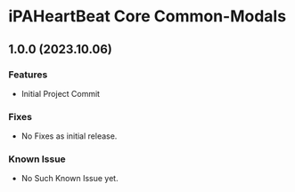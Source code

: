 # iPAHeartBeat Core Common-Modals

## 1.0.0 (2023.10.06)

### Features
-   Initial Project Commit

### Fixes
-   No Fixes as initial release.

### Known Issue
-   No Such Known Issue yet.
